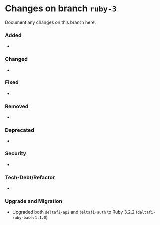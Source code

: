 # Changes on branch `ruby-3`
Document any changes on this branch here.
### Added
-

### Changed
-

### Fixed
-

### Removed
-

### Deprecated
-

### Security
-

### Tech-Debt/Refactor
-

### Upgrade and Migration
- Upgraded both `deltafi-api` and `deltafi-auth` to Ruby 3.2.2 (`deltafi-ruby-base:1.1.0`)
